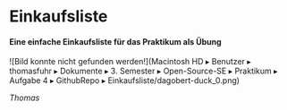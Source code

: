 # Einkaufsliste
#### Eine einfache Einkaufsliste für das Praktikum als Übung


![Bild konnte nicht gefunden werden!](‎⁨Macintosh HD⁩ ▸ ⁨Benutzer⁩ ▸ ⁨thomasfuhr⁩ ▸ ⁨Dokumente⁩ ▸ ⁨3. Semester⁩ ▸ ⁨Open-Source-SE⁩ ▸ ⁨Praktikum⁩ ▸ ⁨Aufgabe 4⁩ ▸ ⁨GithubRepo⁩ ▸ ⁨Einkaufsliste⁩/dagobert-duck_0.png)

*Thomas*

